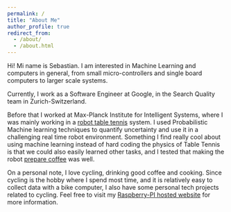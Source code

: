 ```yaml
---
permalink: /
title: "About Me"
author_profile: true
redirect_from: 
  - /about/
  - /about.html
---
```


Hi! Mi name is Sebastian. I am interested in Machine Learning and computers
in general, from small micro-controllers and single board computers to larger
scale systems.

Currently, I work as a Software Engineer at Google, in the Search Quality team
in Zurich-Switzerland.

Before that I worked at Max-Planck Institute for Intelligent Systems, where I
was mainly working in a [robot table tennis](https://www.youtube.com/watch?v=KLK4IwpgEB4)
system. I used Probabilistic Machine learning techniques to quantify
uncertainty and use it in a challenging real time robot environment.
Something I find really cool about using machine learning instead of hard
coding the physics of Table Tennis is that we could also easily learned
other tasks, and I tested that making the robot
[prepare coffee](https://www.youtube.com/watch?v=oHnA2RYIWxg) was well.

On a personal note, I love cycling, drinking good coffee and cooking.
Since cycling is the hobby where I spend most time, and it is relatively easy
to collect data with a bike computer, I also have some personal tech projects
related to cycling. Feel free to visit my
[Raspberry-PI hosted website](sebasutp.ddnsgeek.com) for more information.